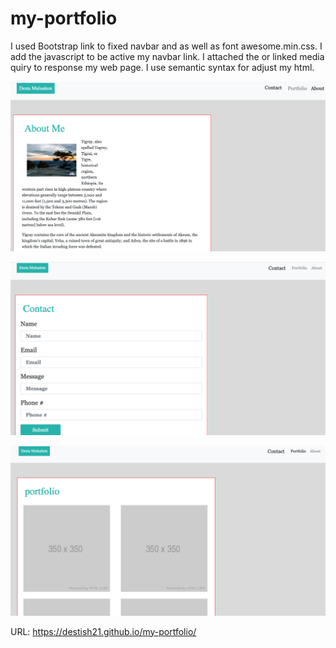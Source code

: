# my-portfolio

I used Bootstrap link to fixed navbar and as well as font awesome.min.css.
I add the javascript to be active my navbar link.
I attached the or linked media quiry to response my web page.
I use semantic syntax for adjust my html.

![my-portfolio](AboutMe.png)

![my-portfolio](Contact.png)

![my-portfolio](Portfolio.png)

URL:  https://destish21.github.io/my-portfolio/
